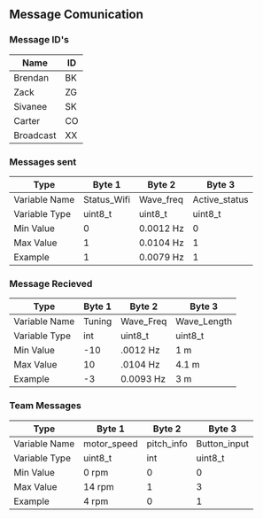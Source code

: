 ## Message Comunication

### Message ID's

Name        |  ID     
------------|--------
Brendan     | BK
Zack        | ZG
Sivanee     | SK
Carter      | CO
Broadcast   | XX

### Messages sent

Type          | Byte 1        | Byte 2        | Byte 3         
--------------|---------------|---------------|---------------
Variable Name | Status_Wifi   | Wave_freq     | Active_status
Variable Type | uint8_t       | uint8_t       | uint8_t           
Min Value     | 0             | 0.0012 Hz     | 0            
Max Value     | 1             | 0.0104 Hz     | 1            
Example       | 1             | 0.0079 Hz     | 1            



### Message Recieved

Type          | Byte 1        | Byte 2        | Byte 3         
--------------|---------------|---------------|---------------
Variable Name | Tuning        | Wave_Freq     | Wave_Length
Variable Type | int           | uint8_t       | uint8_t           
Min Value     | -10           | .0012 Hz      | 1 m            
Max Value     | 10            | .0104 Hz      | 4.1 m            
Example       | -3            | 0.0093 Hz     | 3 m            


### Team Messages 

Type          | Byte 1        | Byte 2        | Byte 3         
--------------|---------------|---------------|---------------
Variable Name | motor_speed   | pitch_info    | Button_input
Variable Type | uint8_t       | int           | uint8_t           
Min Value     | 0 rpm         | 0             | 0            
Max Value     | 14 rpm        | 1             | 3            
Example       | 4 rpm         | 0             | 1            
